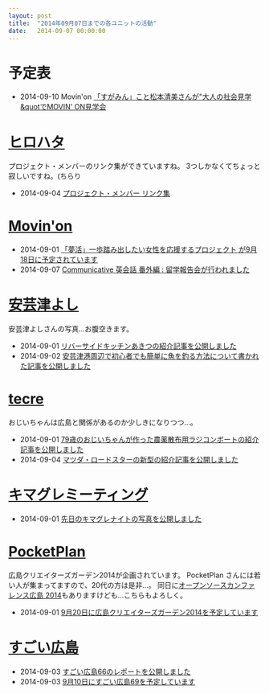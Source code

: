 ```yaml
---
layout: post
title:  "2014年09月07日までの各ユニットの活動"
date:   2014-09-07 00:00:00
---
```


# 予定表

* 2014-09-10 Movin'on [「すがみん」こと松本清美さんが&quot;大人の社会見学&quotでMOVIN' ON見学会](https://www.facebook.com/movinon.hiroshima/photos/a.723999867620794.1073741829.723399384347509/810900745597372/?type=1)

# [ヒロハタ](http://hiro-hata.com/)

プロジェクト・メンバーのリンク集ができていますね。
3つしかなくてちょっと寂しいですね。(ちらり

* 2014-09-04 [プロジェクト・メンバー リンク集](http://hiro-hata.com/post/96550050645)


# [Movin'on](http://coworking-hiroshima.com/)

* 2014-09-01 [「夢活」一歩踏み出したい女性を応援するプロジェクト が9月18日に予定されています](http://www.facebook.com/events/1463038947297777/permalink/1463038950631110/)
* 2014-09-07 [Communicative 英会話 番外編 : 留学報告会が行われました](http://www.facebook.com/movinon.hiroshima/photos/a.723999867620794.1073741829.723399384347509/811262822227831/?type=1)


# [安芸津よし](http://akitsu.co/)

安芸津よしさんの写真…お腹空きます。

* 2014-09-01 [リバーサイドキッチンあきつの紹介記事を公開しました](http://akitsu.co/rsk-1094.html?utm_source=rss&utm_medium=rss&utm_campaign=rsk)
* 2014-09-02 [安芸津港周辺で初心者でも簡単に魚を釣る方法について書かれた記事を公開しました](http://akitsu.co/kamasu-1117.html?utm_source=rss&utm_medium=rss&utm_campaign=kamasu)


# [tecre](http://tecre.jp/)

おじいちゃんは広島と関係があるのか少しきになりつつ…。

* 2014-09-01 [79歳のおじいちゃんが作った農薬散布用ラジコンボートの紹介記事を公開しました](http://tecre.jp/140901/)
* 2014-09-04 [マツダ・ロードスターの新型の紹介記事を公開しました](http://tecre.jp/140904/)


# [キマグレミーティング](https://www.facebook.com/kimaguremeeting)

* 2014-09-01 [先日のキマグレナイトの写真を公開しました](http://www.facebook.com/kimaguremeeting/posts/691308644279038)

# [PocketPlan](http://pocketplan.jp/)

広島クリエイターズガーデン2014が企画されています。
PocketPlan さんには若い人が集まってますので、20代の方は是非…。
同日に[オープンソースカンファレンス広島 2014](http://www.ospn.jp/osc2014-hiroshima/)もありますけども…こちらもよろしく。

* 2014-09-01 [9月20日に広島クリエイターズガーデン2014を予定しています](http://www.facebook.com/events/512526135550743/permalink/512526138884076/)

# [すごい広島](http://great-h.github.io/)

* 2014-09-03 [すごい広島66のレポートを公開しました](http://www.facebook.com/great.hiroshima/posts/446008698875114)
* 2014-09-03 [9月10日にすごい広島69を予定しています](http://www.facebook.com/events/500837913386073/permalink/500837916719406/)
